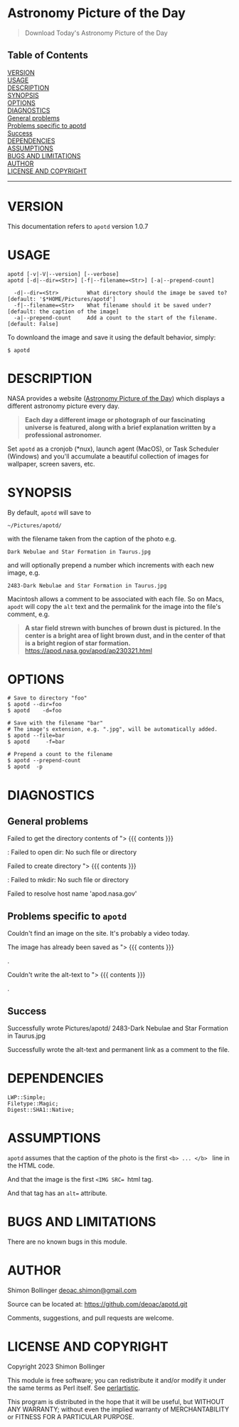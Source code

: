 # Astronomy Picture of the Day
>Download Today's Astronomy Picture of the Day


## Table of Contents
[VERSION](#version)  
[USAGE](#usage)  
[DESCRIPTION](#description)  
[SYNOPSIS](#synopsis)  
[OPTIONS](#options)  
[DIAGNOSTICS](#diagnostics)  
[General problems](#general-problems)  
[Problems specific to apotd](#problems-specific-to-apotd)  
[Success](#success)  
[DEPENDENCIES](#dependencies)  
[ASSUMPTIONS](#assumptions)  
[BUGS AND LIMITATIONS](#bugs-and-limitations)  
[AUTHOR](#author)  
[LICENSE AND COPYRIGHT](#license-and-copyright)  

----
# VERSION
This documentation refers to `apotd` version 1.0.7

# USAGE
```
apotd [-v|-V|--version] [--verbose]
apotd [-d|--dir=<Str>] [-f|--filename=<Str>] [-a|--prepend-count]

  -d|--dir=<Str>         What directory should the image be saved to? [default: '$*HOME/Pictures/apotd']
  -f|--filename=<Str>    What filename should it be saved under? [default: the caption of the image]
  -a|--prepend-count     Add a count to the start of the filename. [default: False]
```
To downloand the image and save it using the default behavior, simply:

```
$ apotd

```
# DESCRIPTION
NASA provides a website ([Astronomy Picture of the Day](https://apod.nasa.gov/apod/astropix.html)) which displays a different astronomy picture every day.

> **Each day a different image or photograph of our fascinating universe is featured, along with a brief explanation written by a professional astronomer.**  


Set `apotd` as a cronjob (*nux), launch agent (MacOS), or Task Scheduler (Windows) and you'll accumulate a beautiful collection of images for wallpaper, screen savers, etc.

# SYNOPSIS
By default, `apotd` will save to

```
~/Pictures/apotd/
```
with the filename taken from the caption of the photo e.g.

```
Dark Nebulae and Star Formation in Taurus.jpg
```
and will optionally prepend a number which increments with each new image, e.g.

```
2483-Dark Nebulae and Star Formation in Taurus.jpg
```
Macintosh allows a comment to be associated with each file. So on Macs, `apodt` will copy the `alt` text and the permalink for the image into the file's comment, e.g.

> **A star field strewn with bunches of brown dust is pictured. In the center is a bright area of light brown dust, and in the center of that is a bright region of star formation.**  
https://apod.nasa.gov/apod/ap230321.html

# OPTIONS
```
# Save to directory "foo"
$ apotd --dir=foo
$ apotd    -d=foo

# Save with the filename "bar"
# The image's extension, e.g. ".jpg", will be automatically added.
$ apotd --file=bar
$ apotd     -f=bar

# Prepend a count to the filename
$ apotd --prepend-count
$ apotd  -p

```
# DIAGNOSTICS
## General problems
Failed to get the directory contents of "> \{\{\{ contents }}}

: Failed to open dir: No such file or directory

Failed to create directory "> \{\{\{ contents }}}

: Failed to mkdir: No such file or directory

Failed to resolve host name 'apod.nasa.gov'

## Problems specific to `apotd`
Couldn't find an image on the site. It's probably a video today.

The image has already been saved as "> \{\{\{ contents }}}

.

Couldn't write the alt-text to "> \{\{\{ contents }}}

.

## Success
Successfully wrote Pictures/apotd/ 2483-Dark Nebulae and Star Formation in Taurus.jpg

Successfully wrote the alt-text and permanent link as a comment to the file.

# DEPENDENCIES
```
LWP::Simple;
Filetype::Magic;
Digest::SHA1::Native;
```
# ASSUMPTIONS
`apotd` assumes that the caption of the photo is the first `<b> ... </b> ` line in the HTML code.

And that the image is the first `<IMG SRC= `html tag.

And that tag has an `alt=` attribute.

# BUGS AND LIMITATIONS
There are no known bugs in this module.

# AUTHOR
Shimon Bollinger <deoac.shimon@gmail.com>

Source can be located at: https://github.com/deoac/apotd.git

Comments, suggestions, and pull requests are welcome.

# LICENSE AND COPYRIGHT
Copyright 2023 Shimon Bollinger

This module is free software; you can redistribute it and/or modify it under the same terms as Perl itself. See [perlartistic](http://perldoc.perl.org/perlartistic.html).

This program is distributed in the hope that it will be useful, but WITHOUT ANY WARRANTY; without even the implied warranty of MERCHANTABILITY or FITNESS FOR A PARTICULAR PURPOSE.
